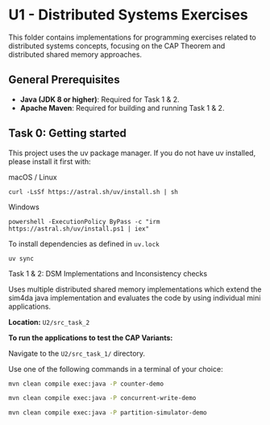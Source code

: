 # U1 - Distributed Systems Exercises

This folder contains implementations for programming exercises related to distributed systems concepts, focusing on the CAP Theorem and distributed shared memory approaches.

## General Prerequisites

*   **Java (JDK 8 or higher)**: Required for Task 1 & 2.
*   **Apache Maven**: Required for building and running Task 1 & 2.

## Task 0: Getting started

This project uses the uv package manager. If you do not have uv installed, please
install it first with:

macOS / Linux
``` 
curl -LsSf https://astral.sh/uv/install.sh | sh
```

Windows
```
powershell -ExecutionPolicy ByPass -c "irm https://astral.sh/uv/install.ps1 | iex"
```
To install dependencies as defined in `uv.lock`
```
uv sync
```

Task 1 & 2: DSM Implementations and Inconsistency checks

Uses multiple distributed shared memory implementations which extend the sim4da java implementation and evaluates the code by using individual mini applications.

**Location:** `U2/src_task_2`

**To run the applications to test the CAP Variants:**

Navigate to the `U2/src_task_1/` directory.

Use one of the following commands in a terminal of your choice:
```bash
mvn clean compile exec:java -P counter-demo
```
```bash
mvn clean compile exec:java -P concurrent-write-demo
```
```bash
mvn clean compile exec:java -P partition-simulator-demo
```